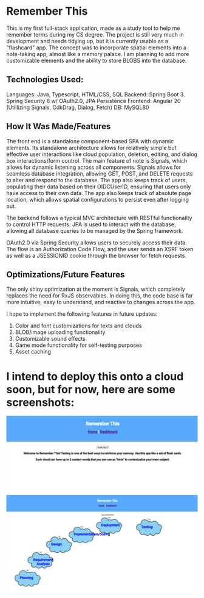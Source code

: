 # Remember This
This is my first full-stack application, made as a study tool to help me remember terms during my CS degree.
The project is still very much in development and needs tidying up, but it is currently usable as a "flashcard" app. The concept was to incorporate spatial elements into a note-taking app, almost like a memory palace. I am planning to add more customizable elements and the ability to store BLOBS into the database.

## Technologies Used: 
Languages: Java, Typescript, HTML/CSS, SQL
Backend: Spring Boot 3. Spring Security 6 w/ OAuth2.0, JPA Persistence
Frontend: Angular 20 (Utillizing Signals, CdkDrag, Dialog, Fetch)
DB: MySQL80

## How It Was Made/Features
The front end is a standalone component-based SPA with dynamic elements. Its standalone architecture allows for relatively simple but effective user interactions like cloud population, deletion, editing, and dialog box interactions/form control. 
The main feature of note is Signals, which allows for dynamic listening across all components. Signals allows for seamless database integration, allowing GET, POST, and DELETE requests to alter and respond to the database. The app also keeps track of users, populating their data based on their OIDCUserID, ensuring that users only have access to their own data. The app also keeps track of absolute page location, which allows spatial configurations to persist even after logging out. 

The backend follows a typical MVC architecture with RESTful functionality to control HTTP requests. JPA is used to interact with the database, allowing all database queries to be managed by the Spring framework.

OAuth2.0 via Spring Security allows users to securely access their data. The flow is an Authorization Code Flow, and the user sends an XSRF token as well as a JSESSIONID cookie through the browser for fetch requests.

## Optimizations/Future Features
The only shiny optimization at the moment is Signals, which completely replaces the need for RxJS observables. In doing this, the code base is far more intuitive, easy to understand, and reactive to changes across the app.

I hope to implement the following features in future updates: 
1) Color and font customizations for texts and clouds
2) BLOB/image uploading functionality
3) Customizable sound effects
4) Game mode functionality for self-testing purposes
5) Asset caching

# I intend to deploy this onto a cloud soon, but for now, here are some screenshots:

![screenshot1](readme_images/RememberThisScreenshotHome.jpg)
![screenshot2](readme_images/RememberThisScreenshot.jpg)
